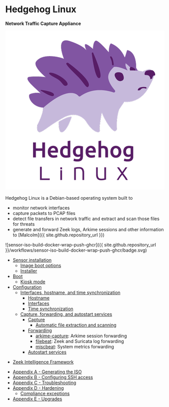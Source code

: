 # Hedgehog Linux

**Network Traffic Capture Appliance**

![](./images/hedgehog/logo/hedgehog-color-w-text.png)

Hedgehog Linux is a Debian-based operating system built to

* monitor network interfaces
* capture packets to PCAP files
* detect file transfers in network traffic and extract and scan those files for threats
* generate and forward Zeek logs, Arkime sessions and other information to [Malcolm]({{ site.github.repository_url }})

![sensor-iso-build-docker-wrap-push-ghcr]({{ site.github.repository_url }}/workflows/sensor-iso-build-docker-wrap-push-ghcr/badge.svg)

<a name="HedgehogTableOfContents"></a>
* [Sensor installation](hedgehog-installation.md#HedgehogInstallation)
    - [Image boot options](hedgehog-installation.md#HedgehogBootOptions)
    - [Installer](hedgehog-installation.md#HedgehogInstaller)
* [Boot](hedgehog-boot.md#HedgehogBoot)
    - [Kiosk mode](hedgehog-boot.md#HedgehogKioskMode)
* [Configuration](hedgehog-config.md#HedgehogConfiguration)
    - [Interfaces, hostname, and time synchronization](hedgehog-config-root.md#HedgehogConfigRoot)
        + [Hostname](hedgehog-config-root.md#HedgehogConfigHostname)
        + [Interfaces](hedgehog-config-root.md#HedgehogConfigIface)
        + [Time synchronization](hedgehog-config-root.md#HedgehogConfigTime)
    - [Capture, forwarding, and autostart services](hedgehog-config-user.md#HedgehogConfigUser)
        + [Capture](hedgehog-config-user.md#HedgehogConfigCapture)
            * [Automatic file extraction and scanning](hedgehog-config-user.md#HedgehogZeekFileExtraction)
        + [Forwarding](hedgehog-config-user.md#HedgehogConfigForwarding)
            * [arkime-capture](hedgehog-config-user.md#Hedgehogarkime-capture): Arkime session forwarding
            * [filebeat](hedgehog-config-user.md#Hedgehogfilebeat): Zeek and Suricata log forwarding
            * [miscbeat](hedgehog-config-user.md#Hedgehogmiscbeat): System metrics forwarding        
        + [Autostart services](hedgehog-config-user.md#HedgehogConfigAutostart)
+ [Zeek Intelligence Framework](hedgehog-config-zeek-intel.md#HedgehogZeekIntel)
* [Appendix A - Generating the ISO](hedgehog-iso-build.md#HedgehogISOBuild)
* [Appendix B - Configuring SSH access](hedgehog-ssh.md#HedgehogConfigSSH)
* [Appendix C - Troubleshooting](hedgehog-troubleshooting.md#HedgehogTroubleshooting)
* [Appendix D - Hardening](hedgehog-hardening.md#HedgehogHardening)
    - [Compliance exceptions](hedgehog-hardening.md#HedgehogComplianceExceptions)
* [Appendix E - Upgrades](hedgehog-upgrade.md#HedgehogUpgradePlan)
